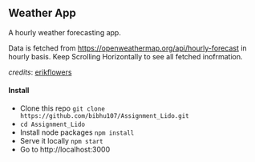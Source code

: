 ## Weather App

A hourly  weather forecasting app.

Data is fetched from https://openweathermap.org/api/hourly-forecast in hourly basis. 
Keep Scrolling Horizontally to see all fetched inofrmation.

*credits*: [erikflowers](http://erikflowers.github.io/weather-icons/)
#### Install
- Clone this repo `git clone https://github.com/bibhu107/Assignment_Lido.git`
- `cd Assignment_Lido `
- Install node packages `npm install`
- Serve it locally `npm start`
- Go to http://localhost:3000


